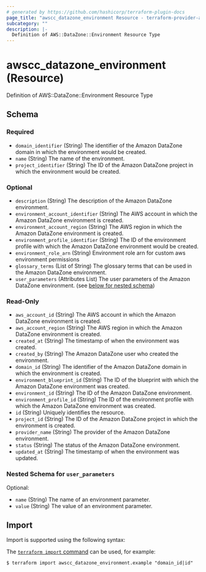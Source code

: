 ```yaml
---
# generated by https://github.com/hashicorp/terraform-plugin-docs
page_title: "awscc_datazone_environment Resource - terraform-provider-awscc"
subcategory: ""
description: |-
  Definition of AWS::DataZone::Environment Resource Type
---
```


# awscc_datazone_environment (Resource)

Definition of AWS::DataZone::Environment Resource Type



<!-- schema generated by tfplugindocs -->
## Schema

### Required

- `domain_identifier` (String) The identifier of the Amazon DataZone domain in which the environment would be created.
- `name` (String) The name of the environment.
- `project_identifier` (String) The ID of the Amazon DataZone project in which the environment would be created.

### Optional

- `description` (String) The description of the Amazon DataZone environment.
- `environment_account_identifier` (String) The AWS account in which the Amazon DataZone environment is created.
- `environment_account_region` (String) The AWS region in which the Amazon DataZone environment is created.
- `environment_profile_identifier` (String) The ID of the environment profile with which the Amazon DataZone environment would be created.
- `environment_role_arn` (String) Environment role arn for custom aws environment permissions
- `glossary_terms` (List of String) The glossary terms that can be used in the Amazon DataZone environment.
- `user_parameters` (Attributes List) The user parameters of the Amazon DataZone environment. (see [below for nested schema](#nestedatt--user_parameters))

### Read-Only

- `aws_account_id` (String) The AWS account in which the Amazon DataZone environment is created.
- `aws_account_region` (String) The AWS region in which the Amazon DataZone environment is created.
- `created_at` (String) The timestamp of when the environment was created.
- `created_by` (String) The Amazon DataZone user who created the environment.
- `domain_id` (String) The identifier of the Amazon DataZone domain in which the environment is created.
- `environment_blueprint_id` (String) The ID of the blueprint with which the Amazon DataZone environment was created.
- `environment_id` (String) The ID of the Amazon DataZone environment.
- `environment_profile_id` (String) The ID of the environment profile with which the Amazon DataZone environment was created.
- `id` (String) Uniquely identifies the resource.
- `project_id` (String) The ID of the Amazon DataZone project in which the environment is created.
- `provider_name` (String) The provider of the Amazon DataZone environment.
- `status` (String) The status of the Amazon DataZone environment.
- `updated_at` (String) The timestamp of when the environment was updated.

<a id="nestedatt--user_parameters"></a>
### Nested Schema for `user_parameters`

Optional:

- `name` (String) The name of an environment parameter.
- `value` (String) The value of an environment parameter.

## Import

Import is supported using the following syntax:

The [`terraform import` command](https://developer.hashicorp.com/terraform/cli/commands/import) can be used, for example:

```shell
$ terraform import awscc_datazone_environment.example "domain_id|id"
```
